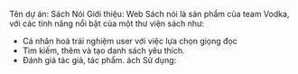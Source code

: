 Tên dự án: Sách Nói
Giới thiệu: 
Web Sách nói là sản phẩm của team Vodka, với các tính năng nổi bật của một thư viện sách như:
- Cá nhân hoá trải nghiệm user với việc lựa chọn giọng đọc
- Tìm kiếm, thêm và tạo danh sách yêu thích.
- Đánh giá tác giả, tác phẩm.
  ách Sử dụng:
  
